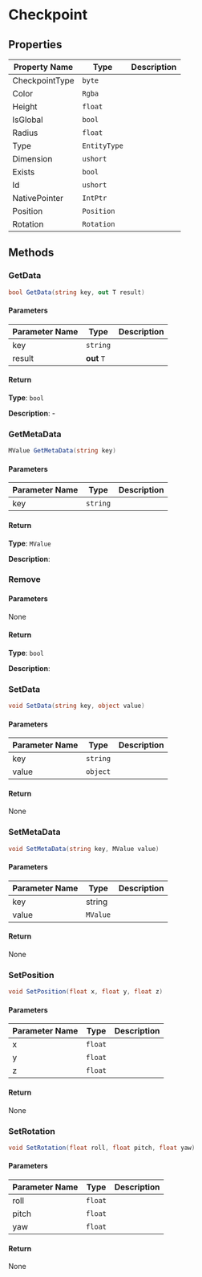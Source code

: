 # Checkpoint

## Properties

| Property Name  | Type         | Description |
| -------------- | ------------ | ----------- |
| CheckpointType | `byte`       |             |
| Color          | `Rgba`       |             |
| Height         | `float`      |             |
| IsGlobal       | `bool`       |             |
| Radius         | `float`      |             |
| Type           | `EntityType` |             |
| Dimension      | `ushort`     |             |
| Exists         | `bool`       |             |
| Id             | `ushort`     |             |
| NativePointer  | `IntPtr`     |             |
| Position       | `Position`   |             |
| Rotation       | `Rotation`   |             |


## Methods

### GetData

```csharp
bool GetData(string key, out T result)
```



#### Parameters

| Parameter Name | Type        | Description |
| -------------- | ----------- | ----------- |
| key            | `string`    |             |
| result         | **out** `T` |             |

#### Return

**Type**: `bool`

**Description**: -


### GetMetaData

```csharp
MValue GetMetaData(string key)
```



#### Parameters

| Parameter Name | Type     | Description |
| -------------- | -------- | ----------- |
| key            | `string` |             |

#### Return

**Type**: `MValue`

**Description**:


### Remove

#### Parameters

None

#### Return

**Type**: `bool`

**Description**:


### SetData

```csharp
void SetData(string key, object value)
```



#### Parameters

| Parameter Name | Type     | Description |
| -------------- | -------- | ----------- |
| key            | `string` |             |
| value          | `object` |             |

#### Return

None


### SetMetaData

```csharp
void SetMetaData(string key, MValue value)
```



#### Parameters

| Parameter Name | Type     | Description |
| -------------- | -------- | ----------- |
| key            | string   |             |
| value          | `MValue` |             |

#### Return

None


### SetPosition

```csharp
void SetPosition(float x, float y, float z)
```



#### Parameters

| Parameter Name | Type    | Description |
| -------------- | ------- | ----------- |
| x              | `float` |             |
| y              | `float` |             |
| z              | `float` |             |



#### Return

None


### SetRotation

```csharp
void SetRotation(float roll, float pitch, float yaw)
```



#### Parameters

| Parameter Name | Type    | Description |
| -------------- | ------- | ----------- |
| roll           | `float` |             |
| pitch          | `float` |             |
| yaw            | `float` |             |

#### Return

None

